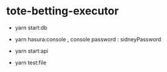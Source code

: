 # tote-betting-executor 


- yarn start:db
- yarn hasura:console , console password : sidneyPassword
- yarn start:api

- yarn test:file
